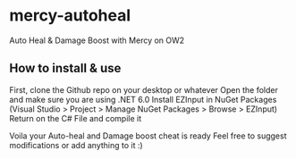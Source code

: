 # mercy-autoheal
Auto Heal &amp; Damage Boost with Mercy on OW2

## How to install & use

First, clone the Github repo on your desktop or whatever
Open the folder and make sure you are using .NET 6.0
Install EZInput in NuGet Packages (Visual Studio > Project > Manage NuGet Packages > Browse > EZInput)
Return on the C# File and compile it

Voila your Auto-heal and Damage boost cheat is ready
Feel free to suggest modifications or add anything to it :)
